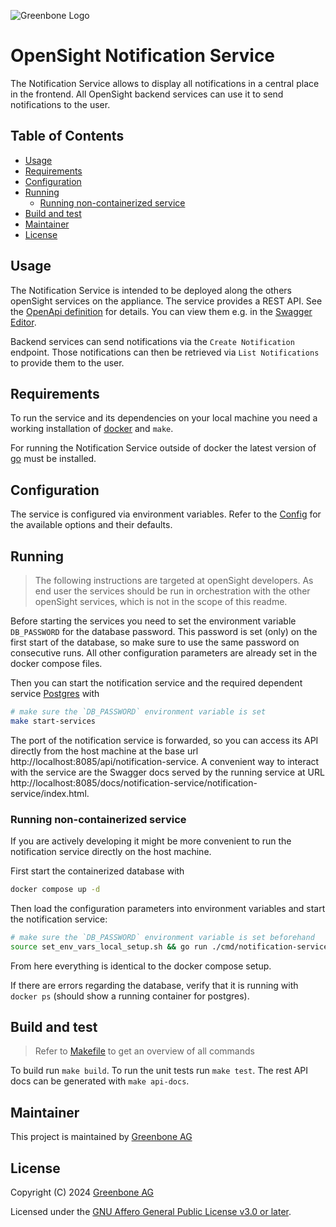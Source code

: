 ![Greenbone Logo](https://www.greenbone.net/wp-content/uploads/gb_new-logo_horizontal_rgb_small.png)

# OpenSight Notification Service <!-- omit in toc -->

The Notification Service allows to display all notifications in a central place in the frontend. All OpenSight backend services can use it to send notifications to the user.

## Table of Contents <!-- omit in toc -->

- [Usage](#usage)
- [Requirements](#requirements)
- [Configuration](#configuration)
- [Running](#running)
  - [Running non-containerized service](#running-non-containerized-service)
- [Build and test](#build-and-test)
- [Maintainer](#maintainer)
- [License](#license)

## Usage

The Notification Service is intended to be deployed along the others openSight services on the appliance. The service provides a REST API. See the [OpenApi definition](api/notificationservice/notificationservice_swagger.yaml) for details. You can view them e.g. in the [Swagger Editor](https://editor.swagger.io/).

Backend services can send notifications via the `Create Notification` endpoint. Those notifications can then be retrieved via `List Notifications` to provide them to the user.

## Requirements

To run the service and its dependencies on your local machine you need a working installation of [docker](https://docs.docker.com/engine/install/) and `make`.

For running the Notification Service outside of docker the latest version of [go](https://go.dev/doc/install) must be installed.

## Configuration

The service is configured via environment variables. Refer to the [Config](pkg/config/config.go) for the available options and their defaults.

## Running

> The following instructions are targeted at openSight developers. As end user the services should be run in orchestration with the other openSight services, which is not in the scope of this readme.

Before starting the services you need to set the environment variable `DB_PASSWORD` for the database password. This password is set (only) on the first start of the database, so make sure to use the same password on consecutive runs. All other configuration parameters are already set in the docker compose files. 

Then you can start the notification service and the required dependent service [Postgres](https://www.postgresql.org/) with

```sh
# make sure the `DB_PASSWORD` environment variable is set
make start-services
```

The port of the notification service is forwarded, so you can access its API directly from the host machine at the base url http://localhost:8085/api/notification-service. A convenient way to interact with the service are the Swagger docs served by the running service at URL http://localhost:8085/docs/notification-service/notification-service/index.html.

### Running non-containerized service

If you are actively developing it might be more convenient to run the notification service directly on the host machine. 

First start the containerized database with

```sh
docker compose up -d
```

Then load the configuration parameters into environment variables and start the notification service:

```sh
# make sure the `DB_PASSWORD` environment variable is set beforehand
source set_env_vars_local_setup.sh && go run ./cmd/notification-service
```
From here everything is identical to the docker compose setup.

If there are errors regarding the database, verify that it is running with `docker ps` (should show a running container for postgres).

## Build and test

> Refer to [Makefile](./Makefile) to get an overview of all commands

To build run `make build`. To run the unit tests run `make test`. The rest API docs can be generated with `make api-docs`.

## Maintainer

This project is maintained by [Greenbone AG][Greenbone]

## License

Copyright (C) 2024 [Greenbone AG][Greenbone]

Licensed under the [GNU Affero General Public License v3.0 or later](LICENSE).

[Greenbone]: https://www.greenbone.net/
